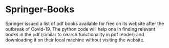 # Springer-Books
Springer issued a list of pdf books available for free on its website after the outbreak of Covid-19. The python code will help one in finding relevant books in the pdf (similar to search functionality in pdf reader) and downloading it on their local machine without visiting the website. 
